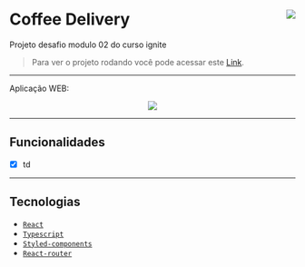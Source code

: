 # Coffee Delivery <img align="right" src="https://img.shields.io/static/v1?label=STATUS&message=EM%20DESENVOLVIMENTO&color=GREEN&style=for-the-badge" src="https://img.shields.io/badge/Status-Conclu%C3%ADdo-lightgrey"/>

Projeto desafio modulo 02 do curso ignite <br/>
> Para ver o projeto rodando você pode acessar este [Link](link.com.br).

---

Aplicação WEB:
<p align="center">
  <img src="#"/>
</p>

---
## Funcionalidades

- [x] td

---

## Tecnologias

- [`React`](https://pt-br.reactjs.org/)
- [`Typescript`](https://www.typescriptlang.org/docs/)
- [`Styled-components`](https://styled-components.com/)
- [`React-router`](https://reactrouter.com/en/main)

